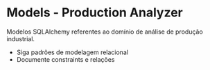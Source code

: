 # Models - Production Analyzer

Modelos SQLAlchemy referentes ao domínio de análise de produção industrial.

- Siga padrões de modelagem relacional
- Documente constraints e relações 